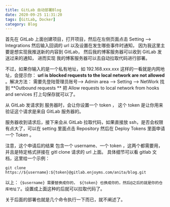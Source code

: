 ```yaml
---
title: GitLab 自动部署Blog
date: 2020-09-25 11:31:20
tags: [GitLab, Docker]
category: Blog
---
```


首先在 GitLab 上面创建项目，打开项目，然后在左侧页面点击 Setting --> Integrations 然后输入回调的 url 以及设置在发生哪些事件时通知， 因为我这里主要是想实现我推送新的内容到 GitLab， 然后我的博客服务器可以收到 GitLab 发送过来的通知， 进而实现 我的博客服务器可以去自动拉取代码进行部署。



不过，如果你输入的是一个私有地址，如 192.168.xxx.xxx 这样的一看就是内网地址，会提示你： **url is blocked requests to the local network are not allowed** 。解决方法： 需要先登陆管理员账号--> Admin area --> Setting --> NetWork 找到 **Outbound requests ** 把  Allow requests to local network from hooks and services 打上勾保存就可以了。



从 GitLab 发请求到 服务器时，会让你设置一个 token ， 这个 token 是让你用来验证这个请求是来自 GitLab 服务器的。



服务器收到请求后，接下来会从 GitLab 拉取代码，如果直接放 ssh，是否会权限有点大了，可以在 setting 里面点击 Repository 然后在 Deploy Tokens 里面申请一个 Token 。
<!--more -->
<!--more -->

注意，这个申请后的结果 包含一个 username、一个 token ，这两个都需要用，并且是特定格式拼接在 gitl clone  请求的 url 上面。 具体细节可以看 gitlab 文档，这里给一个示例：

```
git clone https://${username}:${token}@gitlab.enjoyms.com/anita/blog.git
```

以上： `{$username} 需要替换成你的， ${token} 也换成你的，然后@之后的就是你的仓库地址了`。设置成上面这种的后就可以拉取代码了。

关于后面的部署也就是几个命令执行一下而已，就不阐述了。


